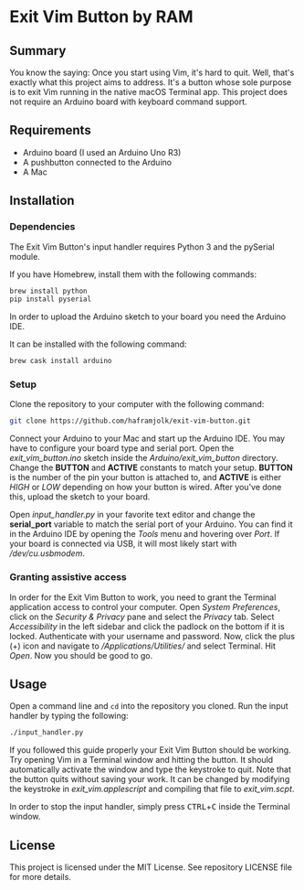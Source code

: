 # Exit Vim Button by RAM

## Summary

You know the saying: Once you start using Vim, it's hard to quit. Well, that's exactly what this project aims to address. It's a button whose sole purpose is to exit Vim running in the native macOS Terminal app. This project does not require an Arduino board with keyboard command support.

## Requirements

* Arduino board (I used an Arduino Uno R3)
* A pushbutton connected to the Arduino
* A Mac

## Installation

### Dependencies

The Exit Vim Button's input handler requires Python 3 and the pySerial module.

If you have Homebrew, install them with the following commands:

```bash
brew install python
pip install pyserial
```

In order to upload the Arduino sketch to your board you need the Arduino IDE.

It can be installed with the following command:

```bash
brew cask install arduino
```

### Setup

Clone the repository to your computer with the following command:

```bash
git clone https://github.com/haframjolk/exit-vim-button.git
```

Connect your Arduino to your Mac and start up the Arduino IDE. You may have to configure your board type and serial port. Open the *exit_vim_button.ino* sketch inside the *Arduino/exit_vim_button* directory. Change the **BUTTON** and **ACTIVE** constants to match your setup. **BUTTON** is the number of the pin your button is attached to, and **ACTIVE** is either *HIGH* or *LOW* depending on how your button is wired. After you've done this, upload the sketch to your board.

Open *input_handler.py* in your favorite text editor and change the **serial_port** variable to match the serial port of your Arduino. You can find it in the Arduino IDE by opening the *Tools* menu and hovering over *Port*. If your board is connected via USB, it will most likely start with */dev/cu.usbmodem*.

### Granting assistive access

In order for the Exit Vim Button to work, you need to grant the Terminal application access to control your computer. Open *System Preferences*, click on the *Security & Privacy* pane and select the *Privacy* tab. Select *Accessibility* in the left sidebar and click the padlock on the bottom if it is locked. Authenticate with your username and password. Now, click the plus (+) icon and navigate to */Applications/Utilities/* and select Terminal. Hit *Open*. Now you should be good to go.

## Usage

Open a command line and `cd` into the repository you cloned. Run the input handler by typing the following:

```bash
./input_handler.py
```

If you followed this guide properly your Exit Vim Button should be working. Try opening Vim in a Terminal window and hitting the button. It should automatically activate the window and type the keystroke to quit. Note that the button quits without saving your work. It can be changed by modifying the keystroke in *exit_vim.applescript* and compiling that file to *exit_vim.scpt*.

In order to stop the input handler, simply press <kbd>CTRL</kbd>+<kbd>C</kbd> inside the Terminal window.

## License

This project is licensed under the MIT License. See repository LICENSE file for more details.
